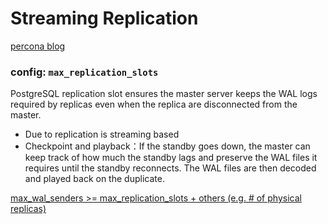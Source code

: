 # Streaming Replication
[percona blog](https://www.percona.com/blog/setting-up-streaming-replication-postgresql/)


### config: `max_replication_slots`
PostgreSQL replication slot ensures the master server keeps the WAL logs required by replicas even when the replica are disconnected from the master.
- Due to replication is streaming based
- Checkpoint and playback：If the standby goes down, the master can keep track of how much the standby lags and preserve the WAL files it requires until the standby reconnects. The WAL files are then decoded and played back on the duplicate.


[max_wal_senders >= max_replication_slots + others (e.g. # of physical replicas)](https://www.keisuke.dev/memo/postgresql/2020-12-24-intro_logical_replication.html)
